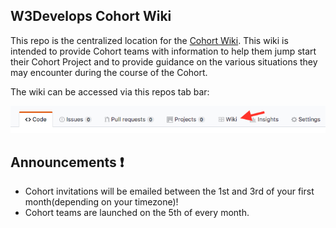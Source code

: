 ## W3Develops Cohort Wiki

This repo is the centralized location for the [Cohort Wiki](https://github.com/w3develops/cohort-wiki/wiki). This wiki is intended to provide Cohort
teams with information to help them jump start their Cohort Project and to provide guidance on the
various situations they may encounter during the course of the Cohort.

The wiki can be accessed via this repos tab bar:

![GitHub Wiki Tab](https://github.com/w3develops/cohort-wiki/blob/development/images/GitHub%20repo%20tabs.png)

## Announcements :exclamation:

- Cohort invitations will be emailed between the 1st and 3rd of your first month(depending on your timezone)! 
- Cohort teams are launched on the 5th of every month.
